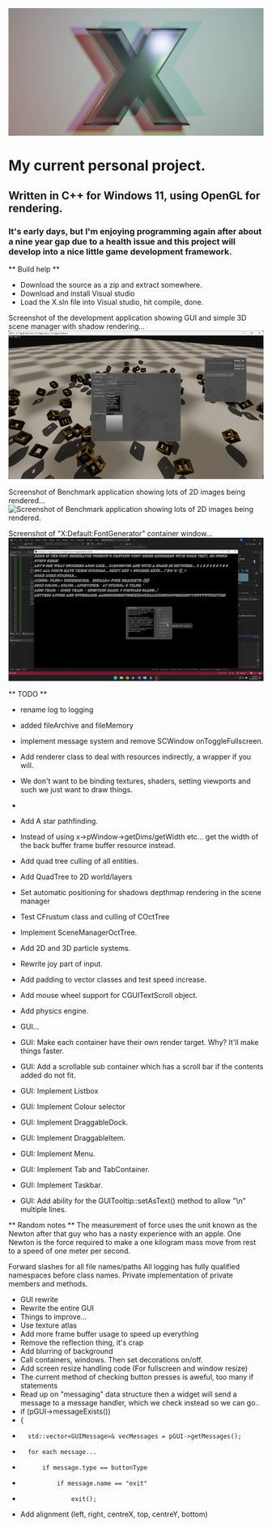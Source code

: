 ![X project logo. A character X, extruded slightly and placed against a quad within the 3D application Blender.](https://github.com/DavidCradock/X/blob/38b6f3ba1d8ecd946eac329807001c5faad6462c/github_images/github_social_image.png)
# My current personal project.
## Written in C++ for Windows 11, using OpenGL for rendering.
### It's early days, but I'm enjoying programming again after about a nine year gap due to a health issue and this project will develop into a nice little game development framework.
** Build help **
- Download the source as a zip and extract somewhere.
- Download and install Visual studio
- Load the X.sln file into Visual studio, hit compile, done.

Screenshot of the development application showing GUI and simple 3D scene manager with shadow rendering...
![Screenshot of the development application showing GUI and simple 3D scene manager with shadow rendering.](https://github.com/DavidCradock/X/blob/e0d565a4164a812c36f54f97c38803a583d7033d/github_images/github_screenshot_2023_07_03.png)

Screenshot of Benchmark application showing lots of 2D images being rendered...
![Screenshot of Benchmark application showing lots of 2D images being rendered.](https://github.com/DavidCradock/X/blob/e0d565a4164a812c36f54f97c38803a583d7033d/github_images/github_screenshot_2023_07_13.png)

Screenshot of "X:Default:FontGenerator" container window...
![Screenshot of the X:Default:FontGenerator container window generating and displaying font files from a font installed in the operating system.](https://github.com/DavidCradock/X/blob/38a31307b9ecdecf7225171ee055127a4ebc05a9/github_images/githun_font_generator_window_2023_08_02.png)

** TODO **
- rename log to logging
- added fileArchive and fileMemory

- implement message system and remove SCWindow onToggleFullscreen.
- Add renderer class to deal with resources indirectly, a wrapper if you will.
-   We don't want to be binding textures, shaders, setting viewports and such we just want to draw things.
-
- Add A star pathfinding.
- Instead of using x->pWindow->getDims/getWidth etc... get the width of the back buffer frame buffer resource instead.
- Add quad tree culling of all entities.
- Add QuadTree to 2D world/layers
- Set automatic positioning for shadows depthmap rendering in the scene manager
- Test CFrustum class and culling of COctTree
- Implement SceneManagerOctTree.
- Add 2D and 3D particle systems.
- Rewrite joy part of input.
- Add padding to vector classes and test speed increase.
- Add mouse wheel support for CGUITextScroll object.
- Add physics engine.
- GUI...
- GUI: Make each container have their own render target. Why? It'll make things faster.
- GUI: Add a scrollable sub container which has a scroll bar if the contents added do not fit.
- GUI: Implement Listbox
- GUI: Implement Colour selector
- GUI: Implement DraggableDock.
- GUI: Implement DraggableItem.
- GUI: Implement Menu.
- GUI: Implement Tab and TabContainer.
- GUI: Implement Taskbar.
- GUI: Add ability for the GUITooltip::setAsText() method to allow "\n" multiple lines.

** Random notes **
The measurement of force uses the unit known as the Newton after that guy who has a nasty experience with an apple.
One Newton is the force required to make a one kilogram mass move from rest to a speed of one meter per second.

Forward slashes for all file names/paths
All logging has fully qualified namespaces before class names.
Private implementation of private members and methods.

- GUI rewrite
- Rewrite the entire GUI
- Things to improve...
- Use texture atlas
- Add more frame buffer usage to speed up everything
- Remove the reflection thing, it's crap
- Add blurring of background
- Call containers, windows. Then set decorations on/off.
- Add screen resize handling code (For fullscreen and window resize)
- The current method of checking button presses is aweful, too many if statements
-	 Read up on "messaging" data structure then a widget will send a message to a message handler, which we check instead so we can go..
-    if (pGUI->messageExists())
-	{
-		std::vector<GUIMessage>& vecMessages = pGUI->getMessages();
-		for each message...
-			if message.type == buttonType
-				if message.name == "exit"
-					exit();
- Add alignment (left, right, centreX, top, centreY, bottom)






